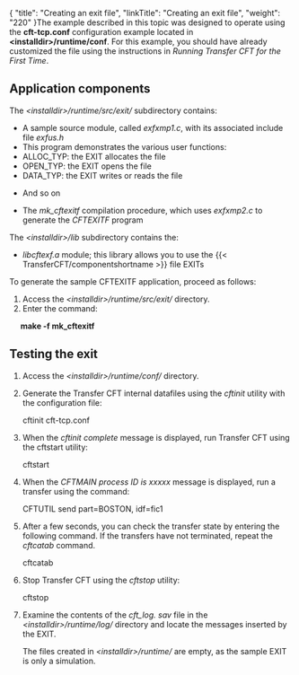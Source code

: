 {
    "title": "Creating  an exit file",
    "linkTitle": "Creating an exit file",
    "weight": "220"
}The example described in this topic was designed to operate using the **cft-tcp.conf** configuration example located in **&lt;installdir>/runtime/conf**.
For this example, you should have already customized the
file using the instructions in *Running Transfer
CFT for the First Time*.

## Application components

The *&lt;installdir>/runtime/src/exit/* subdirectory contains:

-   A sample source
    module, called *exfxmp1.c*, with its associated include file *exfus.h*
-   This program
    demonstrates the various user functions:
-   ALLOC\_TYP:
    the EXIT allocates the file
-   OPEN\_TYP: the
    EXIT opens the file
-   DATA\_TYP: the
    EXIT writes or reads the file

<!-- -->

-   And so on

<!-- -->

-   The *mk\_cftexitf*
    compilation procedure, which uses *exfxmp2.c* to generate the *CFTEXITF*
    program

The *&lt;installdir>/lib* subdirectory contains the:

-   *libcftexf.a*
    module; this library allows you to use the {{< TransferCFT/componentshortname >}} file EXITs

To generate the sample CFTEXITF application, proceed as follows:

1.  Access the *&lt;installdir>/runtime/src/exit/* directory.
2.  Enter the command:

     **make
-f mk\_cftexitf**

## Testing the exit

1.  Access the *&lt;installdir>/runtime/conf/* directory.

2.  Generate the <span class="mc-variable axway_variables.Component_Short_Name variable">Transfer CFT</span> internal datafiles
    using the *cftinit* utility with the configuration file:

    cftinit <span class="bold_in_para">cft-tcp.conf</span>

3.  When the *cftinit complete*
    message is displayed, run <span class="mc-variable axway_variables.Component_Short_Name variable">Transfer CFT</span> using the cftstart utility:

    cftstart

4.  When the *CFTMAIN process
    ID is xxxxx* message is displayed, run a transfer using the command:

    CFTUTIL send part=BOSTON, idf=fic1

5.  After a few seconds, you can
    check the transfer state by entering the following command. If the transfers have not terminated, repeat the *cftcatab* command.

    cftcatab  

6.  Stop <span class="mc-variable axway_variables.Component_Short_Name variable">Transfer CFT</span> using the *cftstop*
    utility:

    cftstop

7.  Examine the contents of the
    *cft\_log. sav* file in the *&lt;installdir>/runtime/log/* directory and locate the
    messages inserted by the EXIT.  
      
    The files created in *&lt;installdir>/runtime/* are empty, as the sample EXIT is
    only a simulation.
